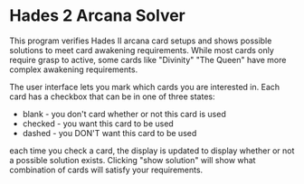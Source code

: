 # Hades 2 Arcana Solver

This program verifies Hades II arcana card setups and shows possible solutions to meet card
awakening requirements. While most cards only require grasp to active, some cards like "Divinity"
"The Queen" have more complex awakening requirements.

The user interface lets you mark which cards you are interested in. Each card has a checkbox that
can be in one of three states:

* blank - you don't card whether or not this card is used
* checked - you want this card to be used
* dashed - you DON'T want this card to be used

each time you check a card, the display is updated to display whether or not a possible solution
exists. Clicking "show solution" will show what combination of cards will satisfy your requirements.
